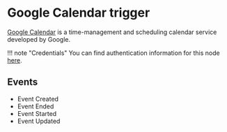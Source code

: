 # Google Calendar trigger

[Google Calendar](https://www.google.com/calendar/) is a time-management and scheduling calendar service developed by Google.

!!! note "Credentials"
    You can find authentication information for this node [here](/integrations/builtin/credentials/google/).


## Events

- Event Created
- Event Ended
- Event Started
- Event Updated
